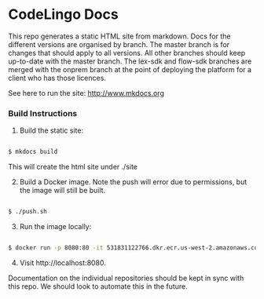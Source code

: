 # CodeLingo Docs

This repo generates a static HTML site from markdown. Docs for the different versions are organised by branch. The master branch is for changes that should apply to all versions. All other branches should keep up-to-date with the master branch. The lex-sdk and flow-sdk branches are merged with the onprem branch at the point of deploying the platform for a client who has those licences.

See here to run the site: http://www.mkdocs.org

### Build Instructions

1. Build the static site:

```bash

$ mkdocs build
```

This will create the html site under ./site

2. Build a Docker image. Note the push will error due to permissions, but the image will still be built.

```bash

$ ./push.sh
```

3. Run the image locally:

```bash

$ docker run -p 8080:80 -it 531831122766.dkr.ecr.us-west-2.amazonaws.com/docs:latest
```

4. Visit http://localhost:8080.

Documentation on the individual repositories should be kept in sync with this repo. We should look to automate this in the future.
